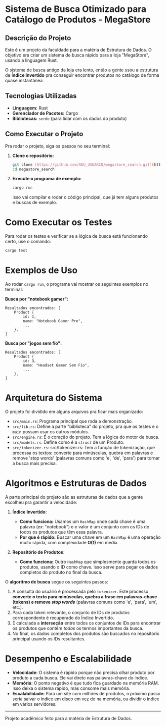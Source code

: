 # Sistema de Busca Otimizado para Catálogo de Produtos - MegaStore

##  Descrição do Projeto

Este é um projeto da faculdade para a matéria de Estrutura de Dados. O objetivo era criar um sistema de busca rápido para a loja "MegaStore", usando a linguagem Rust.

O sistema de busca antigo da loja era lento, então a gente usou a estrutura de **Índice Invertido** pra conseguir encontrar produtos no catálogo de forma quase instantânea.

##  Tecnologias Utilizadas

* **Linguagem:** Rust
* **Gerenciador de Pacotes:** Cargo
* **Bibliotecas:** `serde` (para lidar com os dados do produto)

##  Como Executar o Projeto

Pra rodar o projeto, siga os passos no seu terminal:

1.  **Clone o repositório:**
    ```bash
    git clone [https://github.com/SEU_USUARIO/megastore_search.git](https://github.com/SEU_USUARIO/megastore_search.git)
    cd megastore_search
    ```

2.  **Execute o programa de exemplo:**
    ```bash
    cargo run
    ```
    Isso vai compilar e rodar o código principal, que já tem alguns produtos e buscas de exemplo.

 # Como Executar os Testes

Para rodar os testes e verificar se a lógica de busca está funcionando certo, use o comando:
```bash
cargo test
```

# Exemplos de Uso

Ao rodar `cargo run`, o programa vai mostrar os seguintes exemplos no terminal:

**Busca por "notebook gamer":**
```
Resultados encontrados: [
    Product {
        id: 1,
        name: "Notebook Gamer Pro",
        ...
    },
]
```

**Busca por "jogos sem fio":**
```
Resultados encontrados: [
    Product {
        id: 3,
        name: "Headset Gamer Sem Fio",
        ...
    },
]
```

# Arquitetura do Sistema

O projeto foi dividido em alguns arquivos pra ficar mais organizado:
* `src/main.rs`: Programa principal que roda a demonstração.
* `src/lib.rs`: Define a parte "biblioteca" do projeto, pra que os testes e o `main` possam usar os outros módulos.
* `src/engine.rs`: É o coração do projeto. Tem a lógica do motor de busca.
* `src/models.rs`: Define como é a `struct` de um Produto.
* `src/tokenizer.rs`: src/tokenizer.rs: Tem a função de tokenização, que processa os textos: converte para minúsculas, quebra em palavras e remove 'stop words' (palavras comuns como 'e', 'de', 'para') para tornar a busca mais precisa.

# Algoritmos e Estruturas de Dados

A parte principal do projeto são as estruturas de dados que a gente escolheu pra garantir a velocidade:

1.  **Índice Invertido:**
    * **Como funciona:** Usamos um `HashMap` onde cada chave é uma palavra (ex: "notebook") e o valor é um conjunto com os IDs de todos os produtos que têm essa palavra.
    * **Por que é rápido:** Buscar uma chave em um `HashMap` é uma operação muito rápida, com complexidade **O(1)** em média.

2.  **Repositório de Produtos:**
    * **Como funciona:** Outro `HashMap` que simplesmente guarda todos os produtos, usando o ID como chave. Isso serve para pegar os dados completos do produto no final da busca.

O **algoritmo de busca** segue os seguintes passos:
1.  A consulta do usuário é processada pelo `tokenizer`. Este processo **converte o texto para minúsculas, quebra a frase em palavras-chave (tokens) e remove *stop words*** (palavras comuns como 'e', 'para', 'um', etc.).
2.  Para cada token relevante, o conjunto de IDs de produtos correspondente é recuperado do Índice Invertido.
3.  É calculada a **interseção** entre todos os conjuntos de IDs para encontrar os produtos que contêm *todos* os termos importantes da busca.
4.  No final, os dados completos dos produtos são buscados no repositório principal usando os IDs resultantes.

# Desempenho e Escalabilidade

* **Velocidade:** O sistema é rápido porque não precisa olhar produto por produto a cada busca. Ele vai direto nas palavras-chave do índice.
* **Memória:** O ponto negativo é que tudo fica guardado na memória RAM. Isso deixa o sistema rápido, mas consome mais memória.
* **Escalabilidade:** Para um site com milhões de produtos, o próximo passo seria salvar o índice em disco em vez de na memória, ou dividir o índice em vários servidores.

---
Projeto acadêmico feito para a matéria de Estrutura de Dados.

